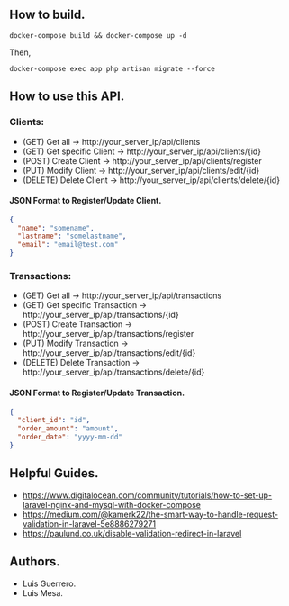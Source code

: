 ## How to build.

```
docker-compose build && docker-compose up -d
```
Then,
```
docker-compose exec app php artisan migrate --force
```

## How to use this API.
### Clients:
  - (GET) Get all -> http://your_server_ip/api/clients
  - (GET) Get specific Client -> http://your_server_ip/api/clients/{id}
  - (POST) Create Client -> http://your_server_ip/api/clients/register
  - (PUT) Modify Client -> http://your_server_ip/api/clients/edit/{id}
  - (DELETE) Delete Client -> http://your_server_ip/api/clients/delete/{id}

#### JSON Format to Register/Update Client.
```json
{
  "name": "somename",
  "lastname": "somelastname",
  "email": "email@test.com"
}
```

### Transactions:
  - (GET) Get all -> http://your_server_ip/api/transactions
  - (GET) Get specific Transaction -> http://your_server_ip/api/transactions/{id}
  - (POST) Create Transaction -> http://your_server_ip/api/transactions/register
  - (PUT) Modify Transaction -> http://your_server_ip/api/transactions/edit/{id}
  - (DELETE) Delete Transaction -> http://your_server_ip/api/transactions/delete/{id}
  
#### JSON Format to Register/Update Transaction.
```json
{
  "client_id": "id",
  "order_amount": "amount",
  "order_date": "yyyy-mm-dd"
}
```

## Helpful Guides.
  - https://www.digitalocean.com/community/tutorials/how-to-set-up-laravel-nginx-and-mysql-with-docker-compose
  - https://medium.com/@kamerk22/the-smart-way-to-handle-request-validation-in-laravel-5e8886279271
  - https://paulund.co.uk/disable-validation-redirect-in-laravel

## Authors.
  - Luis Guerrero.
  - Luis Mesa.
